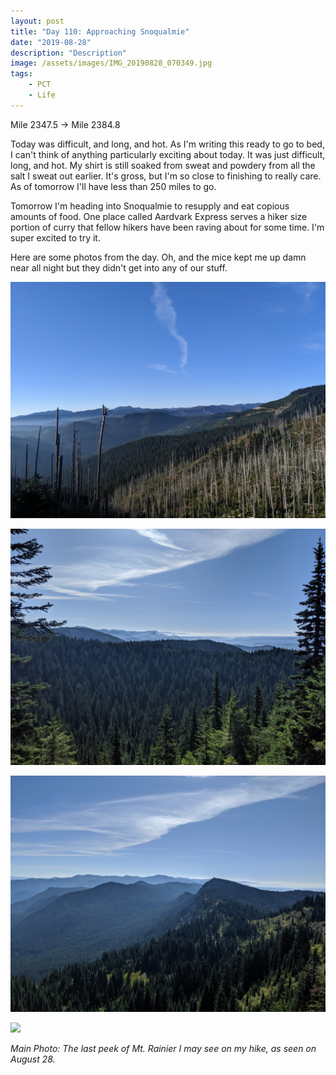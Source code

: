 ```yaml
---
layout: post
title: "Day 110: Approaching Snoqualmie"
date: "2019-08-28"
description: "Description"
image: /assets/images/IMG_20190828_070349.jpg
tags:
    - PCT
    - Life
---
```

Mile 2347.5 -> Mile 2384.8

Today was difficult, and long, and hot. As I'm writing this ready to go to bed, I can't think of anything particularly exciting about today. It was just difficult, long, and hot. My shirt is still soaked from sweat and powdery from all the salt I sweat out earlier. It's gross, but I'm so close to finishing to really care. As of tomorrow I'll have less than 250 miles to go. 

Tomorrow I'm heading into Snoqualmie to resupply and eat copious amounts of food. One place called Aardvark Express serves a hiker size portion of curry that fellow hikers have been raving about for some time. I'm super excited to try it.

Here are some photos from the day. Oh, and the mice kept me up damn near all night but they didn't get into any of our stuff.

![](/assets/images/IMG_20190828_074552.jpg)

![](/assets/images/IMG_20190828_094021.jpg)

![](/assets/images/IMG_20190828_100429.jpg)

![](/assets/images/IMG_20190828_154306.jpg)

*Main Photo: The last peek of Mt. Rainier I may see on my hike, as seen on August 28.*
